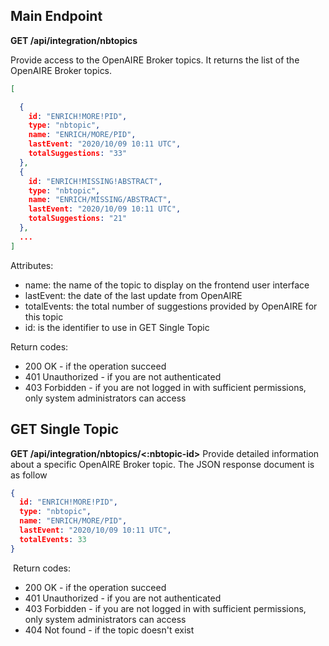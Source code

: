 ## Main Endpoint
**GET /api/integration/nbtopics**

Provide access to the OpenAIRE Broker topics. It returns the list of the OpenAIRE Broker topics.

```json
[

  {
    id: "ENRICH!MORE!PID",
    type: "nbtopic",
    name: "ENRICH/MORE/PID",
    lastEvent: "2020/10/09 10:11 UTC",
    totalSuggestions: "33"
  },
  {
    id: "ENRICH!MISSING!ABSTRACT",
    type: "nbtopic",
    name: "ENRICH/MISSING/ABSTRACT",
    lastEvent: "2020/10/09 10:11 UTC",
    totalSuggestions: "21"
  },
  ...
]
```
Attributes:
* name: the name of the topic to display on the frontend user interface
* lastEvent: the date of the last update from OpenAIRE
* totalEvents: the total number of suggestions provided by OpenAIRE for this topic
* id: is the identifier to use in GET Single Topic

Return codes:
* 200 OK - if the operation succeed
* 401 Unauthorized - if you are not authenticated
* 403 Forbidden - if you are not logged in with sufficient permissions, only system administrators can access

## GET Single Topic
**GET /api/integration/nbtopics/<:nbtopic-id>**
​
Provide detailed information about a specific OpenAIRE Broker topic. The JSON response document is as follow
​
```json
{
  id: "ENRICH!MORE!PID",
  type: "nbtopic",
  name: "ENRICH/MORE/PID",
  lastEvent: "2020/10/09 10:11 UTC",
  totalEvents: 33
}
 ```
​
Return codes:
* 200 OK - if the operation succeed
* 401 Unauthorized - if you are not authenticated
* 403 Forbidden - if you are not logged in with sufficient permissions, only system administrators can access
* 404 Not found - if the topic doesn't exist
